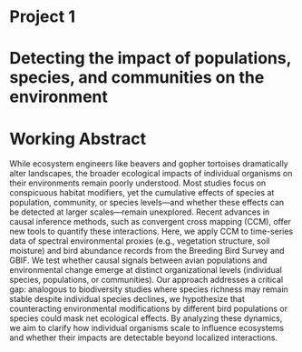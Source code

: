 # Project 1

# Detecting the impact of populations, species, and communities on the environment

# Working Abstract
While ecosystem engineers like beavers and gopher tortoises dramatically alter landscapes, the broader ecological impacts of individual organisms on their environments remain poorly understood. Most studies focus on conspicuous habitat modifiers, yet the cumulative effects of species at population, community, or species levels—and whether these effects can be detected at larger scales—remain unexplored. Recent advances in causal inference methods, such as convergent cross mapping (CCM), offer new tools to quantify these interactions. Here, we apply CCM to time-series data of spectral environmental proxies (e.g., vegetation structure, soil moisture) and bird abundance records from the Breeding Bird Survey and GBIF. We test whether causal signals between avian populations and environmental change emerge at distinct organizational levels (individual species, populations, or communities). Our approach addresses a critical gap: analogous to biodiversity studies where species richness may remain stable despite individual species declines, we hypothesize that counteracting environmental modifications by different bird populations or species could mask net ecological effects. By analyzing these dynamics, we aim to clarify how individual organisms scale to influence ecosystems and whether their impacts are detectable beyond localized interactions. 

